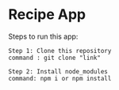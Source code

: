 # Recipe App

Steps to run this app:
```
Step 1: Clone this repository
command : git clone "link"
```

```
Step 2: Install node_modules
command: npm i or npm install
```


